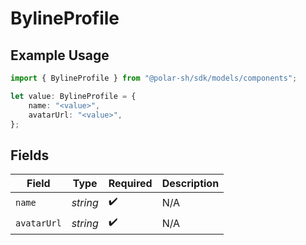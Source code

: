 # BylineProfile

## Example Usage

```typescript
import { BylineProfile } from "@polar-sh/sdk/models/components";

let value: BylineProfile = {
    name: "<value>",
    avatarUrl: "<value>",
};
```

## Fields

| Field              | Type               | Required           | Description        |
| ------------------ | ------------------ | ------------------ | ------------------ |
| `name`             | *string*           | :heavy_check_mark: | N/A                |
| `avatarUrl`        | *string*           | :heavy_check_mark: | N/A                |
